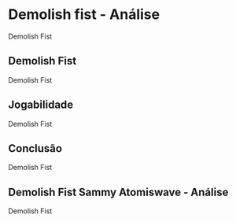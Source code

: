 ---
---

# Demolish fist - Análise

Demolish Fist

## Demolish Fist

Demolish Fist

## Jogabilidade

Demolish Fist

## Conclusão

Demolish Fist

## Demolish Fist Sammy Atomiswave - Análise

Demolish Fist
